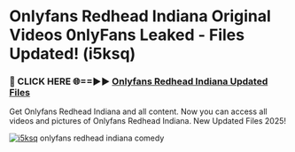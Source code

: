 # Onlyfans Redhead Indiana Original Videos 0nlyFans Leaked - Files Updated! (i5ksq)

<h3>🔴 CLICK HERE 🌐==►► <a href="https://hideuri.com/03YgE1" rel="nofollow">Onlyfans Redhead Indiana Updated Files</a></h3>

Get Onlyfans Redhead Indiana and all content. Now you can access all videos and pictures of Onlyfans Redhead Indiana. New Updated Files 2025!

[![i5ksq](https://i.imgur.com/NaUBvic.gif)](https://hideuri.com/03YgE1)
onlyfans redhead indiana comedy